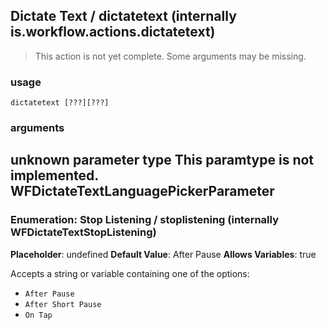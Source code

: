 
## Dictate Text / dictatetext (internally is.workflow.actions.dictatetext)

> This action is not yet complete. Some arguments may be missing.

### usage
`dictatetext [???][???]`

### arguments
unknown parameter type This paramtype is not implemented. WFDictateTextLanguagePickerParameter
---
### Enumeration: Stop Listening / stoplistening (internally WFDictateTextStopListening)
**Placeholder**: undefined
**Default Value**: After Pause
**Allows Variables**: true


Accepts a string 
or variable
containing one of the options:

- `After Pause`
- `After Short Pause`
- `On Tap`
